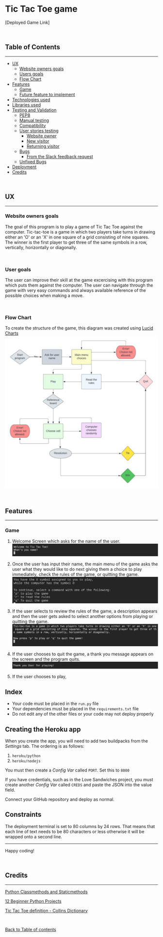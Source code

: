 # Tic Tac Toe game

[Deployed Game Link]

&nbsp;

## Table of Contents
---

- [UX](#ux)
    - [Website owners goals](#website-owners-goals)
    - [Users goals](#users-goals)
    - [Flow Chart](#flow-chart)
- [Features](#features)
    - [Game](#game)
    - [Future feature to implement](#future-feature-to-implement)
- [Technologies used](#tecnologies-used)
- [Libraries used](#libraries-used)
- [Testing and Validation](#testing-and-validation)
    - [PEP8](#pep8)
    - [Manual testing](#manual-testing)
    - [Compatibility](#compatibility)
    - [User stories testing](#user-stories-testing)
        - [Website owner](#website-owner)
        - [New visitor](#new-visitor)
        - [Returning visitor](#returning-visitor)
    - [Bugs](#bugs)
        - [From the Slack feedback request](#from-the-slack-feedback-request)
    - [Unfixed Bugs](#unfixed-bugs)
- [Deployment](#deployment)
- [Credits](#credits)


&nbsp;

## UX
---

### Website owners goals
The goal of this program is to play a game of Tic Tac Toe against the computer.
Tic-tac-toe is a game in which two players take turns in drawing either an 'O' or an 'X' in one square of a grid consisting of nine squares. The winner is the first player to get three of the same symbols in a row, vertically, horizontally or diagonally.

&nbsp;

### User goals
The user can improve their skill at the game excercising with this program which puts them against the computer.
The user can navigate through the game with very easy commands and always available reference of the possible choices when making a move.

&nbsp;

### Flow Chart
To create the structure of the game, this diagram was created using [Lucid Charts](https://www.lucidchart.com/)
![Flow Chart](assets/game_structure.jpeg)

&nbsp;

## Features
---

### Game
1. Welcome Screen which asks for the name of the user.
![Welcome Screen](assets/welcome_screen.png)

2. Once the user has input their name, the main menu of the game asks the user what they would like to do next giving them a choice to play immediately, check the rules of the game, or quitting the game.
![menu screen](assets/menu_screen.png)

3. If the user selects to review the rules of the game, a description appears and then the user gets asked to select another options from playing or quitting the game.
![rules screen](assets/rules_screen.png)

4. If the user chooses to quit the game, a thank you message appears on the screen and the program quits.
![quit screen](assets/quit_screen.png)

5. If the user chooses to play, 



## Index

* Your code must be placed in the `run.py` file
* Your dependencies must be placed in the `requirements.txt` file
* Do not edit any of the other files or your code may not deploy properly

## Creating the Heroku app

When you create the app, you will need to add two buildpacks from the _Settings_ tab. The ordering is as follows:

1. `heroku/python`
2. `heroku/nodejs`

You must then create a _Config Var_ called `PORT`. Set this to `8000`

If you have credentials, such as in the Love Sandwiches project, you must create another _Config Var_ called `CREDS` and paste the JSON into the value field.

Connect your GitHub repository and deploy as normal.

## Constraints

The deployment terminal is set to 80 columns by 24 rows. That means that each line of text needs to be 80 characters or less otherwise it will be wrapped onto a second line.

-----
Happy coding!

&nbsp;



## Credits
---

[Python Classmethods and Staticmethods](https://www.youtube.com/watch?v=rq8cL2XMM5M)

[12 Beginner Python Projects](https://www.youtube.com/watch?v=8ext9G7xspg&t=2189s)

[Tic Tac Toe definition - Collins Dictionary](https://www.collinsdictionary.com/dictionary/english/tic-tac-toe#:~:text=Tic%2Dtac%2Dtoe%20is%20a,same%20symbols%20in%20a%20row.)


&nbsp;


[Back to Table of contents](#table-of-contents)
